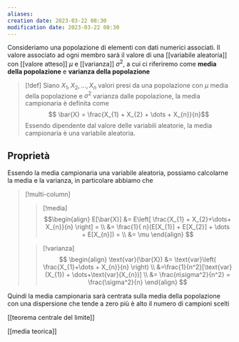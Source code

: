```yaml
---
aliases: 
creation date: 2023-03-22 08:30
modification date: 2023-03-22 08:30
---
```


Consideriamo una popolazione di elementi con dati numerici associati. Il valore associato ad ogni membro sarà il valore di una [[variabile aleatoria]] con [[valore atteso]] $\mu$ e [[varianza]] $\sigma^2$, a cui ci riferiremo come **media della popolazione** e **varianza della popolazione**

>[!def]
>Siano $X_{1},X_{2},\dots,X_{n}$ valori presi da una popolazione con $\mu$ media della popolazione e $\sigma^2$ varianza dalle popolazione, la media campionaria è definita come
>$$ \bar{X} = \frac{X_{1} + X_{2} + \dots + X_{n}}{n}$$
>Essendo dipendente dal valore delle variabili aleatorie, la media campionaria è una variabile aleatoria.

## Proprietà
Essendo la media campionaria una variabile aleatoria, possiamo calcolarne la media e la varianza, in particolare abbiamo che


>[!multi-column]
>>[!media]
>>$$\begin{align}
>> E[\bar{X}] &= E\left[ \frac{X_{1} + X_{2}+\dots+ X_{n}}{n} \right] =  \\
>>&= \frac{1}{ n}(E[X_{1}] + E[X_{2}] + \dots + E[X_{n}]) = \\
>> &= \mu
>>\end{align} $$
>
>>[!varianza]
>>$$ \begin{align}
>>\text{var}(\bar{X}) &= \text{var}\left( \frac{X_{1}+\dots + X_{n}}{n} \right) \\
>>&=\frac{1}{n^2}[\text{var}(X_{1}) + \dots+\text{var}(X_{n})] \\
>>&= \frac{n\sigma^2}{n^2} = \frac{\sigma^2}{n}
>>\end{align} $$

Quindi la media campionaria sarà centrata sulla media della popolazione con una dispersione che tende a zero più è alto il numero di campioni scelti

[[teorema centrale del limite]]

[[media teorica]]